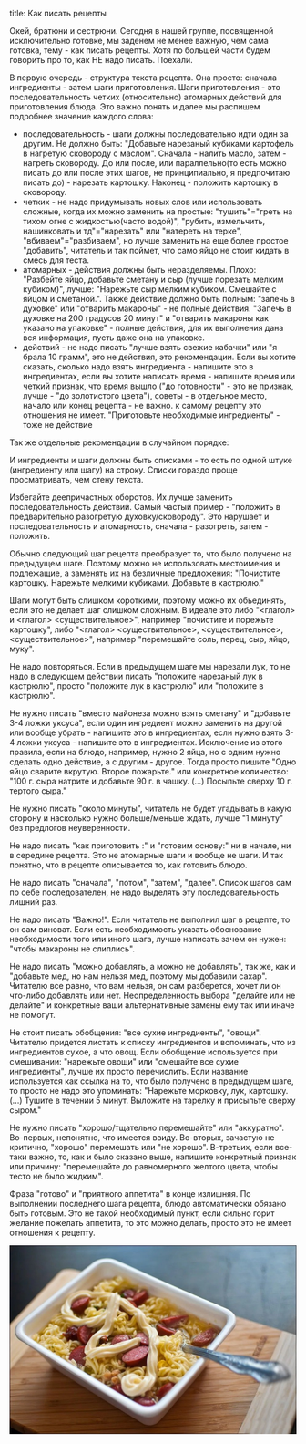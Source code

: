 title: Как писать рецепты

Окей, братюни и сестрюни. Сегодня в нашей группе, посвященной исключительно готовке, мы заденем не менее важную, чем сама готовка, тему - как писать рецепты. Хотя по большей части будем говорить про то, как НЕ надо писать. Поехали.

В первую очередь - структура текста рецепта. Она просто: сначала ингредиенты - затем шаги приготовления. Шаги приготовления - это последовательность четких (относительно) атомарных действий для приготовления блюда. Это важно понять и далее мы распишем подробнее значение каждого слова:

- последовательность - шаги должны последовательно идти один за другим. Не должно быть: "Добавьте нарезаный кубиками картофель в нагретую сковороду с маслом". Сначала - налить масло, затем - нагреть сковороду. До или после, или параллельно(то есть можно писать до или после этих шагов, не принципиально, я предпочитаю писать до) - нарезать картошку. Наконец - положить картошку в сковороду.
- четких - не надо придумывать новых слов или использовать сложные, когда их можно заменить на простые: "тушить"="греть на тихом огне с жидкостью(часто водой)", "рубить, измельчить, нашинковать и тд"="нарезать" или "натереть на терке", "вбиваем"="разбиваем", но лучше заменить на еще более простое "добавить", читатель и так поймет, что само яйцо не стоит кидать в смесь для теста.
- атомарных - действия должны быть неразделяемы. Плохо: "Разбейте яйцо, добавьте сметану и сыр (лучше порезать мелким кубиком)", лучше: "Нарежьте сыр мелким кубиком. Смешайте с яйцом и сметаной.". Также действие должно быть полным: "запечь в духовке" или "отварить макароны" - не полные действия. "Запечь в духовке на 200 градусов 20 минут" и "отварить макароны как указано на упаковке" - полные действия, для их выполнения дана вся информация, пусть даже она на упаковке.
- действий - не надо писать "лучше взять свежие кабачки" или "я брала 10 грамм", это не действия, это рекомендации. Если вы хотите сказать, сколько надо взять ингредиента - напишите это в ингредиентах, если вы хотите написать время - напишите время или четкий признак, что время вышло ("до готовности" - это не признак, лучше - "до золотистого цвета"), советы - в отдельное место, начало или конец рецепта - не важно. к самому рецепту это отношения не имеет. "Приготовьте необходимые ингредиенты" - тоже не действие

Так же отдельные рекомендации в случайном порядке:

И ингредиенты и шаги должны быть списками - то есть по одной штуке (ингредиенту или шагу) на строку. Списки гораздо проще просматривать, чем стену текста.

Избегайте деепричастных оборотов. Их лучше заменить последовательность действий. Самый частый пример - "положить в предварительно разогретую духовку/сковороду". Это нарушает и последовательность и атомарность, сначала - разогреть, затем - положить.

Обычно следующий шаг рецепта преобразует то, что было получено на предыдущем шаге. Поэтому можно не использовать местоимения и подлежащие, а заменять их на безличные предложения: "Почистите картошку. Нарежьте мелкими кубиками. Добавьте в кастрюлю."

Шаги могут быть слишком короткими, поэтому можно их обьединять, если это не делает шаг слишком сложным. В идеале это либо "<глагол> и <глагол> <существительное>", например "почистите и порежьте картошку", либо "<глагол> <существительное>, <существительное>, <существительное>", например "перемешайте соль, перец, сыр, яйцо, муку".

Не надо повторяться. Если в предыдущем шаге мы нарезали лук, то не надо в следующем действии писать "положите нарезаный лук в кастрюлю", просто "положите лук в кастрюлю" или "положите в кастрюлю".

Не нужно писать "вместо майонеза можно взять сметану" и "добавьте 3-4 ложки уксуса", если один ингредиент можно заменить на другой или вообще убрать - напишите это в ингредиентах, если нужно взять 3-4 ложки уксуса - напишите это в ингредиентах. Исключение из этого правила, если на блюдо, например, нужно 2 яйца, но с одним нужно сделать одно действие, а с другим - другое. Тогда просто пишите "Одно яйцо сварите вкрутую. Второе пожарьте." или конкретное количество: "100 г. сыра натрите и добавьте 90 г. в чашку. (...) Посыпьте сверху 10 г. тертого сыра."

Не нужно писать "около минуты", читатель не будет угадывать в какую сторону и насколько нужно больше/меньше ждать, лучше "1 минуту" без предлогов неуверенности.

Не надо писать "как приготовить <smth>:" и "готовим основу:" ни в начале, ни в середине рецепта. Это не атомарные шаги и вообще не шаги. И так понятно, что в рецепте описывается то, как готовить блюдо.

Не надо писать "сначала", "потом", "затем", "далее". Список шагов сам по себе последователен, не надо выделять эту последовательность лишний раз.

Не надо писать "Важно!". Если читатель не выполнил шаг в рецепте, то он сам виноват. Если есть необходимость указать обоснование необходимости того или иного шага, лучше написать зачем он нужен: "чтобы макароны не слиплись".

Не надо писать "можно добавлять, а можно не добавлять", так же, как и "добавьте мед, но нам нельзя мед, поэтому мы добавили сахар". Читателю все равно, что вам нельзя, он сам разберется, хочет ли он что-либо добавлять или нет. Неопределенность выбора "делайте или не делайте" и конкретные ваши альтернативные замены ему так или иначе не помогут.

Не стоит писать обобщения: "все сухие ингредиенты", "овощи". Читателю придется листать к списку ингредиентов и вспоминать, что из ингредиентов сухое, а что овощ. Если обобщение используется при смешивании: "нарежьте овощи" или "смешайте все сухие ингредиенты", лучше их просто перечислить. Если название используется как ссылка на то, что было получено в предыдущем шаге, то просто не надо это упоминать: "Нарежьте морковку, лук, картошку. (...) Тушите в течении 5 минут. Выложите на тарелку и присыпьте сверху сыром."

Не нужно писать "хорошо/тщательно перемешайте" или "аккуратно". Во-первых, непонятно, что имеется ввиду. Во-вторых, зачастую не критично, "хорошо" перемешать или "не хорошо". В-третьих, если все-таки важно, то, как и было сказано выше, напишите конкретный признак или причину: "перемешайте до равномерного желтого цвета, чтобы тесто не было жидким".

Фраза "готово" и "приятного аппетита" в конце излишняя. По выполнении последнего шага рецепта, блюдо автоматически обязано быть готовым. Это не такой необходимый пункт, если сильно горит желание пожелать аппетита, то это можно делать, просто это не имеет отношения к рецепту.

![](/blog/static/img/15fHx9mGZpI.jpg)
